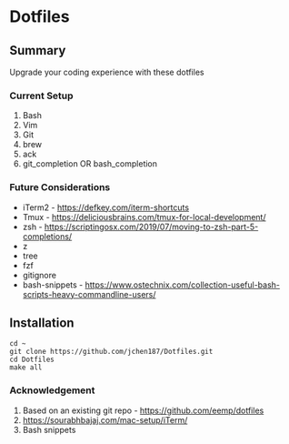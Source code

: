 # Dotfiles

## Summary
Upgrade your coding experience with these dotfiles

### Current Setup
1. Bash
2. Vim
3. Git
4. brew
5. ack
6. git_completion OR bash_completion

### Future Considerations
- iTerm2 - https://defkey.com/iterm-shortcuts
- Tmux - https://deliciousbrains.com/tmux-for-local-development/
- zsh - https://scriptingosx.com/2019/07/moving-to-zsh-part-5-completions/
- z
- tree
- fzf
- gitignore
- bash-snippets - https://www.ostechnix.com/collection-useful-bash-scripts-heavy-commandline-users/

## Installation
```
cd ~
git clone https://github.com/jchen187/Dotfiles.git
cd Dotfiles
make all
```

### Acknowledgement
1. Based on an existing git repo - https://github.com/eemp/dotfiles
2. https://sourabhbajaj.com/mac-setup/iTerm/
3. Bash snippets
